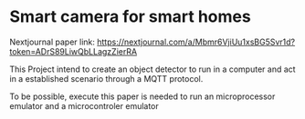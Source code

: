 # Smart camera for smart homes

Nextjournal paper link:
https://nextjournal.com/a/Mbmr6VjiUu1xsBG5Svr1d?token=ADrS89LiwQbLLagzZierRA

This Project intend to create an object detector to run in a computer and act in a established scenario through a MQTT protocol.

To be possible, execute this paper is needed to run an microprocessor emulator and a microcontroler emulator 
